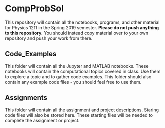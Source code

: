 # CompProbSol
This repository will contain all the notebooks, programs, and other material for Physics 1211 in the Spring 2019 semester. **Please do not push anything to this repository.** You should instead copy material over to your own repository and push your work from there.
## Code_Examples
This folder will contain all the Jupyter and MATLAB notebooks. These notebooks will contain the computational topics covered in class. Use them to explore a topic and to gather code examples. This folder should also contain any example code files - you should feel free to use them.
## Assignments
This folder will contain all the assignment and project descriptions. Staring code files will also be stored here. These starting files will be needed to complete the assignment or project.
